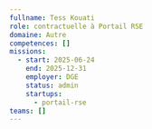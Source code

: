 ```yaml
---
fullname: Tess Kouati
role: contractuelle à Portail RSE
domaine: Autre
competences: []
missions:
  - start: 2025-06-24
    end: 2025-12-31
    employer: DGE
    status: admin
    startups:
      - portail-rse
teams: []
---
```

